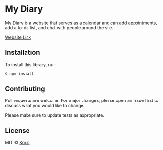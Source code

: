

# My Diary

My Diary is a website that serves as a calendar and can add appointments, add a to-do list, and chat with people around the site.

[Website Link](https://my-diary-web.netlify.app/) 

## Installation

To install this library, run:

```bash
$ npm install
```


## Contributing
Pull requests are welcome. For major changes, please open an issue first to discuss what you would like to change.

Please make sure to update tests as appropriate.

## License
MIT © [Koral](LICENSES.md)

